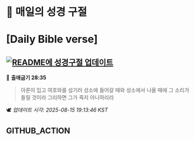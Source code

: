 # 🙏 매일의 성경 구절
# [Daily Bible verse]
## [![README에 성경구절 업데이트](https://github.com/DONGSUKA/first_test/actions/workflows/update-readme-bible.yml/badge.svg)](https://github.com/DONGSUKA/first_test/actions/workflows/update-readme-bible.yml)
<!-- START_BIBLE_VERSE -->
📖 **출애굽기 28:35**
> 아론이 입고 여호와를 섬기러 성소에 들어갈 때와 성소에서 나올 때에 그 소리가 들릴 것이라 그리하면 그가 죽지 아니하리라

🕊️ _업데이트 시각: 2025-08-15 19:13:46 KST_
  <!-- END_BIBLE_VERSE -->
## GITHUB_ACTION
